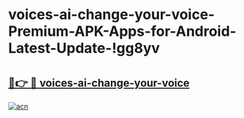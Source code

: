 # voices-ai-change-your-voice-Premium-APK-Apps-for-Android-Latest-Update-!gg8yv

# <h2><a href="https://1fauhr.esa.edu.pl?title=voices-ai-change-your-voice&ref=gg8yv">🔗👉 🔴 voices-ai-change-your-voice</a></h2>

[![acn](https://github.com/user-attachments/assets/0f9c940e-d8b0-45ae-aac7-cd30a18b3e1c)](https://1fauhr.esa.edu.pl?title=voices-ai-change-your-voice&ref=gg8yv)

